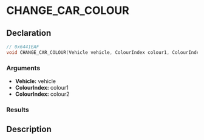 # CHANGE_CAR_COLOUR

## Declaration
```cpp
// 0x6441EAF
void CHANGE_CAR_COLOUR(Vehicle vehicle, ColourIndex colour1, ColourIndex colour2);
```

### Arguments
- **Vehicle:** vehicle
- **ColourIndex:** colour1
- **ColourIndex:** colour2

### Results

## Description
